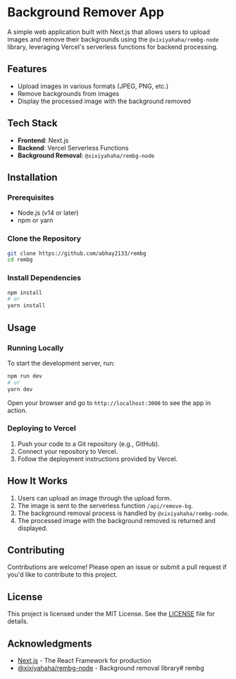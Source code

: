 # Background Remover App

A simple web application built with Next.js that allows users to upload images and remove their backgrounds using the `@xixiyahaha/rembg-node` library, leveraging Vercel's serverless functions for backend processing.

## Features

- Upload images in various formats (JPEG, PNG, etc.)
- Remove backgrounds from images
- Display the processed image with the background removed

## Tech Stack

- **Frontend**: Next.js
- **Backend**: Vercel Serverless Functions
- **Background Removal**: `@xixiyahaha/rembg-node`

## Installation

### Prerequisites

- Node.js (v14 or later)
- npm or yarn

### Clone the Repository

```bash
git clone https://github.com/abhay2133/rembg
cd rembg
```

### Install Dependencies

```bash
npm install
# or
yarn install
```

## Usage

### Running Locally

To start the development server, run:

```bash
npm run dev
# or
yarn dev
```

Open your browser and go to `http://localhost:3000` to see the app in action.

### Deploying to Vercel

1. Push your code to a Git repository (e.g., GitHub).
2. Connect your repository to Vercel.
3. Follow the deployment instructions provided by Vercel.

## How It Works

1. Users can upload an image through the upload form.
2. The image is sent to the serverless function `/api/remove-bg`.
3. The background removal process is handled by `@xixiyahaha/rembg-node`.
4. The processed image with the background removed is returned and displayed.

## Contributing

Contributions are welcome! Please open an issue or submit a pull request if you'd like to contribute to this project.

## License

This project is licensed under the MIT License. See the [LICENSE](LICENSE) file for details.

## Acknowledgments

- [Next.js](https://nextjs.org/) - The React Framework for production
- [@xixiyahaha/rembg-node](https://www.npmjs.com/package/@xixiyahaha/rembg-node) - Background removal library#   r e m b g  
 